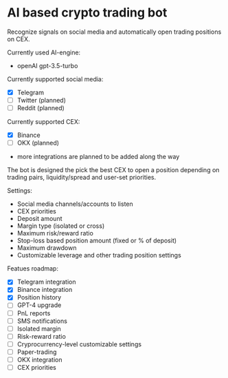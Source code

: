 # AI based crypto trading bot
Recognize signals on social media and automatically open trading positions on CEX.

Currently used AI-engine:
 - openAI gpt-3.5-turbo

Currently supported social media:
- [x] Telegram
- [ ] Twitter (planned)
- [ ] Reddit (planned)

Currently supported CEX:
- [x] Binance
- [ ] OKX (planned)
- more integrations are planned to be added along the way

The bot is designed the pick the best CEX to open a position depending on trading pairs, liquidity/spread and user-set priorities.

Settings:
- Social media channels/accounts to listen
- CEX priorities
- Deposit amount
- Margin type (isolated or cross)
- Maximum risk/reward ratio
- Stop-loss based position amount (fixed or % of deposit)
- Maximum drawdown
- Customizable leverage and other trading position settings

Featues roadmap:
- [x] Telegram integration
- [x] Binance integration
- [x] Position history
- [ ] GPT-4 upgrade
- [ ] PnL reports
- [ ] SMS notifications
- [ ] Isolated margin
- [ ] Risk-reward ratio
- [ ] Cryprocurrency-level customizable settings
- [ ] Paper-trading
- [ ] OKX integration
- [ ] CEX priorities
